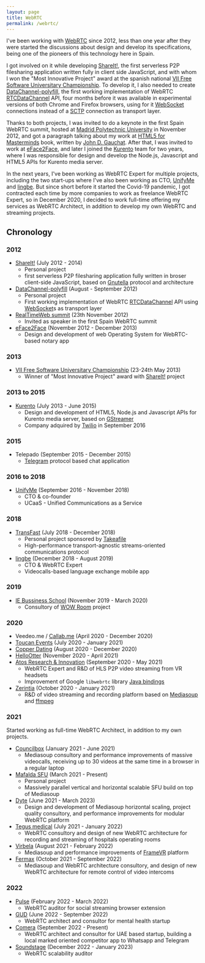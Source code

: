 ```yaml
---
layout: page
title: WebRTC
permalink: /webrtc/
---
```


I've been working with [WebRTC](https://webrtc.org/) since 2012, less than one
year after they were started the discussions about design and develop its
specifications, being one of the pioneers of this technology here in Spain.

I got involved on it while developing [ShareIt!](projects.md#shareit), the first
serverless P2P filesharing application written fully in client side JavaScript,
and with whom I won the "Most Innovative Project" award at the spanish national
[VII Free Software Universitary Championship](http://www.concursosoftwarelibre.org/1213/premiados-vii-cusl.html).
To develop it, I also needed to create
[DataChannel-polyfill](https://github.com/ShareIt-project/DataChannel-polyfill),
the first working implementation of WebRTC
[RTCDataChannel](https://w3c.github.io/webrtc-pc/#rtcdatachannel) API, four
months before it was available in experimental versions of both Chrome and
Firefox browsers, using for it
[WebSocket](https://html.spec.whatwg.org/multipage/web-sockets.html#the-websocket-interface)
connections instead of a
[SCTP](https://en.wikipedia.org/wiki/Stream_Control_Transmission_Protocol)
connection as transport layer.

Thanks to both projects, I was invited to do a keynote in the first Spain WebRTC
summit, hosted at
[Madrid Polytechnic University](http://www.upm.es/internacional) in November
2012, and got a paragraph talking about my work at
[HTML5 for Masterminds](http://www.formasterminds.com/html5_for_masterminds_3rd_edition/) book, written by
[John D. Gauchat](http://www.jdgauchat.com/). After that, I was invited to work
at [eFace2Face](https://github.com/eface2face), and later I joined the
[Kurento](projects.md#kurento) team for two years, where I was responsible for
design and develop the Node.js, Javascript and HTML5 APIs for Kurento media
server.

In the next years, I've been working as WebRTC Expert for multiple projects,
including the two start-ups where I've also been working as CTO,
[UnifyMe](https://twitter.com/unify_me) and [lingbe](https://www.lingbe.com/).
But since short before it started the Covid-19 pandemic, I got contracted each
time by more companies to work as freelance WebRTC Expert, so in December 2020,
I decided to work full-time offering my services as WebRTC Architect, in
addition to develop my own WebRTC and streaming projects.

## Chronology

### 2012

- [ShareIt!](projects.md#shareit) (July 2012 - 2014)
  - Personal project
  - first serverless P2P filesharing application fully written in broser
    client-side JavaScript, based on
    [Gnutella](https://en.wikipedia.org/wiki/Gnutella) protocol and architecture
- [DataChannel-polyfill](https://github.com/ShareIt-project/DataChannel-polyfill)
  (August - September 2012)
  - Personal project
  - First working implementation of WebRTC
    [RTCDataChannel](https://w3c.github.io/webrtc-pc/#rtcdatachannel) API using
    [WebSocket](https://html.spec.whatwg.org/multipage/web-sockets.html#the-websocket-interface)s
    as transport layer
- [RealTimeWeb summit](http://realtimeweb.dit.upm.es/) (23th November 2012)
  - Invited as speaker in the first Spain WebRTC summit
- [eFace2Face](https://github.com/eface2face) (November 2012 - December 2013)
  - Design and development of web Operating System for WebRTC-based notary app

### 2013

- [VII Free Software Universitary Championship](http://www.concursosoftwarelibre.org/1213/premiados-vii-cusl.html)
  (23-24th May 2013)
  - Winner of "Most Innovative Project" award with
    [ShareIt!](projects.md#shareit) project

### 2013 to 2015

- [Kurento](projects.md#kurento) (July 2013 - June 2015)
  - Design and development of HTML5, Node.js and Javascript APIs for Kurento
    media server, based on [GStreamer](https://gstreamer.freedesktop.org/)
  - Company adquired by [Twilio](https://www.twilio.com/) in September 2016

### 2015

- Telepado (September 2015 - December 2015)
  - [Telegram](https://telegram.org/) protocol based chat application

### 2016 to 2018

- [UnifyMe](https://twitter.com/unify_me) (September 2016 - November 2018)
  - CTO & co-founder
  - UCaaS - Unified Communications as a Service

### 2018

- [TransFast](projects.md#transfast) (July 2018 - December 2018)
  - Personal project sponsored by [Takeafile](https://github.com/Takeafile)
  - High-performance transport-agnostic streams-oriented communications protocol
- [lingbe](https://www.lingbe.com/) (December 2018 - August 2019)
  - CTO & WebRTC Expert
  - Videocalls-based language exchange mobile app

### 2019

- [IE Bussiness School](https://www.ie.edu/) (November 2019 - March 2020)
  - Consultory of
    [WOW Room](https://www.ie.edu/es/universidad/noticias-eventos/noticias/ie-presenta-wow-room-un-nuevo-impulso-en-la-apuesta-de-inmersion-tecnologica-de-la-institucion/)
    project

### 2020

- Veedeo.me / [Callab.me](https://callab.me/) (April 2020 - December 2020)
- [Toucan Events](https://www.toucan.events/) (July 2020 - January 2021)
- [Copper Dating](https://copperdating.com/) (August 2020 - December 2020)
- [HelloOtter](https://www.hellootter.com/) (November 2020 - April 2021)
- [Atos Research & Innovation](https://atos.net/en/about-us/innovation-and-research)
  (September 2020 - May 2021)
  - WebRTC Expert and R&D of HLS P2P video streaming from VR headsets
  - Improvement of Google `libwebrtc` library
    [Java bindings](https://webrtc-review.googlesource.com/c/src/+/218847)
- [Zerintia](https://zerintia.com/) (October 2020 - January 2021)
  - R&D of video streaming and recording platform based on
    [Mediasoup](https://mediasoup.org/) and [ffmpeg](https://www.ffmpeg.org/)

### 2021

Started working as full-time WebRTC Architect, in addition to my own projects.

- [Councilbox](https://www.councilbox.com/) (January 2021 - June 2021)
  - Mediasoup consultory and performance improvements of massive videocalls,
    receiving up to 30 videos at the same time in a browser in a regular laptop
- [Mafalda SFU](https://github.com/Mafalda-SFU) (March 2021 - Present)
  - Personal project
  - Massively parallel vertical and horizontal scalable SFU build on top of
    Mediasoup
- [Dyte](https://www.dyte.io/) (June 2021 - March 2023)
  - Design and development of Mediasoup horizontal scaling, project quality
    consultory, and performance improvements for modular WebRTC platform
- [Tegus medical](https://www.tegusmedical.com/) (July 2021 - January 2022)
  - WebRTC consultory and design of new WebRTC architecture for recording and
    streaming of hospitals operating rooms
- [Virbela](https://www.virbela.com/) (August 2021 - February 2022)
  - Mediasoup and performance improvements of [FrameVR](https://framevr.io/)
    platform
- [Fermax](https://www.fermax.com/) (October 2021 - September 2022)
  - Mediasoup and WebRTC architecture consultory, and design of new WebRTC
    architecture for remote control of video intercoms

### 2022

- [Pulse](https://pulse.ooo/) (February 2022 - March 2022)
  - WebRTC auditor for social streaming browser extension
- [GUD](https://gud.social/) (June 2022 - September 2022)
  - WebRTC architect and consultor for mental health startup
- [Comera](https://mycomera.com/) (September 2022 - Present)
  - WebRTC architect and consultor for UAE based startup, building a local
    marked oriented competitor app to Whatsapp and Telegram
- [Soundstage](https://www.soundstage.fm/) (December 2022 - January 2023)
  - WebRTC scalability auditor
